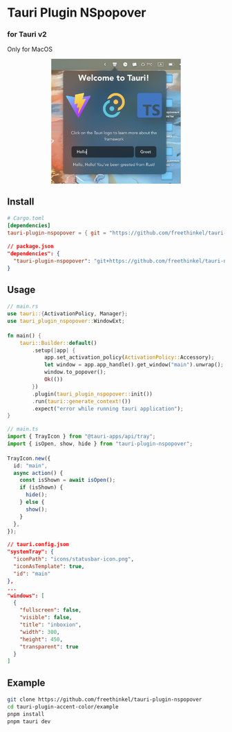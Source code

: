 # Tauri Plugin NSpopover

### for Tauri v2

Only for MacOS

<div style="display: flex; justify-content: center;">
  <img src="./screenshots/example.png" width="300"/>
</div>

## Install

```toml
# Cargo.toml
[dependencies]
tauri-plugin-nspopover = { git = "https://github.com/freethinkel/tauri-nspopover-plugin.git", branch = "tauri-beta/v2", version = "3.0.0" }
```

```json
// package.json
"dependencies": {
  "tauri-plugin-nspopover": "git+https://github.com/freethinkel/tauri-nspopover-plugin#tauri-beta/v2"
}
```

## Usage

```rust
// main.rs
use tauri::{ActivationPolicy, Manager};
use tauri_plugin_nspopover::WindowExt;

fn main() {
    tauri::Builder::default()
        .setup(|app| {
            app.set_activation_policy(ActivationPolicy::Accessory);
            let window = app.app_handle().get_window("main").unwrap();
            window.to_popover();
            Ok(())
        })
        .plugin(tauri_plugin_nspopover::init())
        .run(tauri::generate_context!())
        .expect("error while running tauri application");
}
```

```ts
// main.ts
import { TrayIcon } from "@tauri-apps/api/tray";
import { isOpen, show, hide } from "tauri-plugin-nspopover";

TrayIcon.new({
  id: "main",
  async action() {
    const isShown = await isOpen();
    if (isShown) {
      hide();
    } else {
      show();
    }
  },
});
```

```json
// tauri.config.json
"systemTray": {
  "iconPath": "icons/statusbar-icon.png",
  "iconAsTemplate": true,
  "id": "main"
},
...
"windows": [
  {
    "fullscreen": false,
    "visible": false,
    "title": "inboxion",
    "width": 300,
    "height": 450,
    "transparent": true
  }
]
```

## Example

```sh
git clone https://github.com/freethinkel/tauri-plugin-nspopover
cd tauri-plugin-accent-color/example
pnpm install
pnpm tauri dev
```
